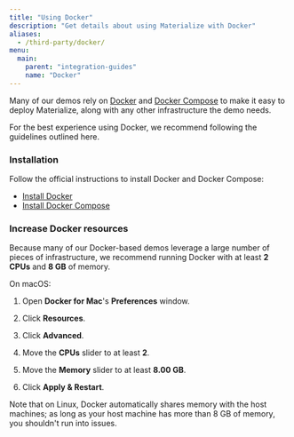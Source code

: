 ```yaml
---
title: "Using Docker"
description: "Get details about using Materialize with Docker"
aliases:
  - /third-party/docker/
menu:
  main:
    parent: "integration-guides"
    name: "Docker"
---
```


Many of our demos rely on [Docker] and [Docker Compose] to make it easy to deploy
Materialize, along with any other infrastructure the demo needs.

For the best experience using Docker, we recommend following the guidelines
outlined here.

### Installation

Follow the official instructions to install Docker and Docker Compose:

* [Install Docker](https://docs.docker.com/get-docker/)
* [Install Docker Compose](https://docs.docker.com/compose/install/)

### Increase Docker resources

Because many of our Docker-based demos leverage a large number of pieces of
infrastructure, we recommend running Docker with at least **2 CPUs** and
**8 GB** of memory.

On macOS:

1. Open **Docker for Mac**'s **Preferences** window.

1. Click **Resources**.

1. Click **Advanced**.

1. Move the **CPUs** slider to at least **2**.

1. Move the **Memory** slider to at least **8.00 GB**.

1. Click **Apply & Restart**.

Note that on Linux, Docker automatically shares memory with the host machines; as long as your host machine has more than 8 GB of memory, you shouldn't run into issues.

[Docker]: https://docs.docker.com/get-started/overview/
[Docker Compose]: https://docs.docker.com/compose/
[python]: https://www.python.org/downloads/
